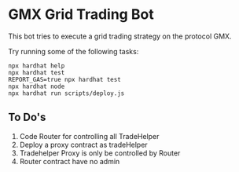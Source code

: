 # GMX Grid Trading Bot

This bot tries to execute a grid trading strategy on the protocol GMX.

Try running some of the following tasks:

```shell
npx hardhat help
npx hardhat test
REPORT_GAS=true npx hardhat test
npx hardhat node
npx hardhat run scripts/deploy.js
```

## To Do's

1. Code Router for controlling all TradeHelper
2. Deploy a proxy contract as tradeHelper
3. Tradehelper Proxy is only be controlled by Router
4. Router contract have no admin
